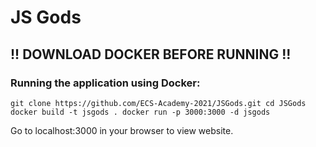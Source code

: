# JS Gods

## !! DOWNLOAD DOCKER BEFORE RUNNING !!

### Running the application using Docker:

``
git clone https://github.com/ECS-Academy-2021/JSGods.git
cd JSGods
docker build -t jsgods .
docker run -p 3000:3000 -d jsgods
``

Go to localhost:3000 in your browser to view website.